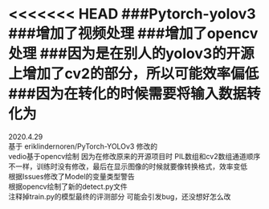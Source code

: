 <<<<<<< HEAD
###Pytorch-yolov3
###增加了视频处理
###增加了opencv处理
###因为是在别人的yolov3的开源上增加了cv2的部分，所以可能效率偏低
###因为在转化的时候需要将输入数据转化为
=======
2020.4.29  
基于 eriklindernoren/PyTorch-YOLOv3 修改的  
vedio基于opencv绘制 因为在修改原来的开源项目时 PIL数组和cv2数组通道顺序不一样，训练时没有修改，最后在显示图像的时候就要像转换格式，效率变低  
根据Issues修改了Model的变量类型警告  
根据opencv绘制了新的detect.py文件  
注释掉train.py的模型最终的评测部分 可能会引发bug，还没想好怎么改  
